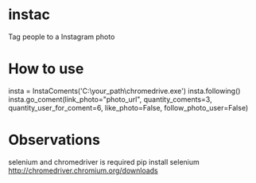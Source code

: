 # instac
Tag people to a Instagram photo

# How to use
insta = InstaComents('C:\\your_path\\chromedrive.exe')
insta.following()
insta.go_coment(link_photo="photo_url", quantity_coments=3, quantity_user_for_coment=6, like_photo=False, follow_photo_user=False)

# Observations
selenium and chromedriver is required
pip install selenium
http://chromedriver.chromium.org/downloads
